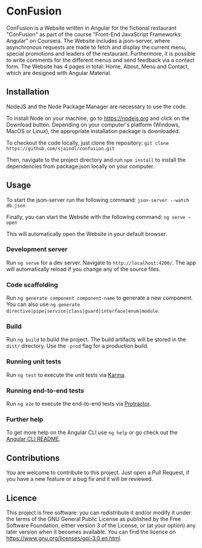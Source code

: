 # ConFusion

ConFusion is a Website written in Angular for the fictional restaurant "ConFusion" as part of the course "Front-End JavaScript Frameworks: Angular" on Coursera. The Website includes a json-server, where asynchronous requests are made to fetch and display the current menu, special promotions and leaders of the restaurant. Furthermore, it is possible to write comments for the different menus and send feedback via a contact form. The Website has 4 pages in total: Home, About, Menu and Contact, which are designed with Angular Material.

## Installation

NodeJS and the Node Package Manager are necessary to use the code.

To install Node on your machine, go to https://nodejs.org and click on the Download button. Depending on your computer's platform (Windows, MacOS or Linux), the appropriate installation package is downloaded.

To checkout the code locally, just clone the repository:
`git clone https://github.com/sjaindl/confusion.git`

Then, navigate to the project directory and run 
`npm install`
to install the dependencies from package.json locally on your computer.

## Usage

To start the json-server run the following command:
`json-server --watch db.json`

Finally, you can start the Website with the following command:
`ng serve —open`

This will automatically open the Website in your default browser.

### Development server

Run `ng serve` for a dev server. Navigate to `http://localhost:4200/`. The app will automatically reload if you change any of the source files.

### Code scaffolding

Run `ng generate component component-name` to generate a new component. You can also use `ng generate directive|pipe|service|class|guard|interface|enum|module`.

### Build

Run `ng build` to build the project. The build artifacts will be stored in the `dist/` directory. Use the `-prod` flag for a production build.

### Running unit tests

Run `ng test` to execute the unit tests via [Karma](https://karma-runner.github.io).

### Running end-to-end tests

Run `ng e2e` to execute the end-to-end tests via [Protractor](http://www.protractortest.org/).

### Further help

To get more help on the Angular CLI use `ng help` or go check out the [Angular CLI README](https://github.com/angular/angular-cli/blob/master/README.md).

## Contributions

You are welcome to contribute to this project. Just open a Pull Request, if you have a new feature or a bug fix and it will be reviewed.

## Licence

This project is free software: you can redistribute it and/or modify it under the terms of the GNU General Public License as published by the Free Software Foundation, either version 3 of the License, or (at your option) any later version when it becomes available. You can find the licence on https://www.gnu.org/licenses/gpl-3.0.en.html.
